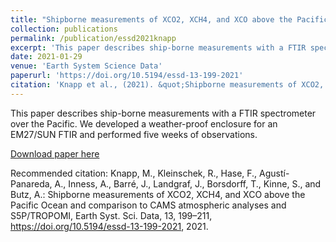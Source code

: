 ```yaml
---
title: "Shipborne measurements of XCO2, XCH4, and XCO above the Pacific Ocean and comparison to CAMS atmospheric analyses and S5P/TROPOMI"
collection: publications
permalink: /publication/essd2021knapp
excerpt: 'This paper describes ship-borne measurements with a FTIR spectrometer over the Pacific. We developed a weather-proof enclosure for an EM27/SUN FTIR and performed five weeks of observations.'
date: 2021-01-29
venue: 'Earth System Science Data'
paperurl: 'https://doi.org/10.5194/essd-13-199-2021'
citation: 'Knapp et al., (2021). &quot;Shipborne measurements of XCO2, XCH4, and XCO above the Pacific Ocean and comparison to CAMS atmospheric analyses and S5P/TROPOMI.&quot; <i>Earth System Science Data</i>.'
---
```

This paper describes ship-borne measurements with a FTIR spectrometer over the Pacific. We developed a weather-proof enclosure for an EM27/SUN FTIR and performed five weeks of observations.

[Download paper here](https://doi.org/10.5194/essd-13-199-2021)

Recommended citation: Knapp, M., Kleinschek, R., Hase, F., Agustí-Panareda, A., Inness, A., Barré, J., Landgraf, J., Borsdorff, T., Kinne, S., and Butz, A.: Shipborne measurements of XCO2, XCH4, and XCO above the Pacific Ocean and comparison to CAMS atmospheric analyses and S5P/TROPOMI, Earth Syst. Sci. Data, 13, 199–211, https://doi.org/10.5194/essd-13-199-2021, 2021.